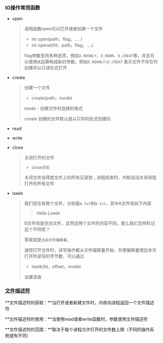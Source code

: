 ### IO操作常用函数

- open

  > 调用函数open可以打开或者创建一个文件
  >
  > - int open(path，flag，.... )
  > - int openat(fd，path，flag，....)
  >
  > flag参数支持多种选项，例如`O_RDONLY`、`O_RDWR`、`O_CREAT`等，并且可以使用`或`运算构成新的参数，例如`O_RDONLY|O_CREAT` 表示文件不存在时创建并以只读形式打开

- create

  > 创建一个文件
  >
  > - create(path，mode)
  >
  > mode - 创建文件时选择的格式
  >
  > create 创建的文件默认是以只写的形式创建的

- read

  > 

- write

- close

  > 关闭打开的文件
  >
  > - close(fd)
  >
  > 关闭文件会释放文件上的所有记录锁；进程结束时，内核自动关闭进程打开的所有文件

- lseek

  > 我们现在有两个文件，分别是`A.txt`和`B.txt`，其中A文件有如下内容
  >
  > > Hello Lseek
  >
  > B文件则是空白文件，显然这两个文件的内容不同，那么我们怎样标记这个不同呢？
  >
  > 答案就是`当前文件偏移量`，
  >
  > 通常打开文件时，读写操作都从文件偏移量开始，并使偏移量增加本次打开所读写的字节数，可以通过
  >
  > - lseek(fd，offset，mode)
  >
  > 设置该值

### [文件描述符](./express_word.md)

**文件描述符的获取：**当打开或者新建文件时，内核向进程返回一个文件描述符

**文件描述符的使用：**当使用read或者write函数时，参数使用文件描述符

**文件描述符的范围：**取决于每个进程允许打开的文件数上限（不同的操作系统或有不同）

